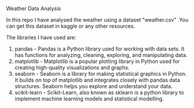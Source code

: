 Weather Data Analysis

In this repo I have analysed the weather using a dataset "weather.csv" .You can get this dataset in kaggle or any other resources.

The libraries I have used are:

1. pandas - Pandas is a Python library used for working with data sets. It has functions for analyzing, cleaning, exploring, and manipulating data.
2. matplotlib - Matplotlib is a popular plotting library in Python used for creating high-quality visualizations and graphs.
3. seaborn - Seaborn is a library for making statistical graphics in Python. It builds on top of matplotlib and integrates closely with pandas data structures. Seaborn helps you explore and understand your data.
4. scikit-learn - Scikit-Learn, also known as sklearn is a python library to implement machine learning models and statistical modelling.
